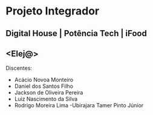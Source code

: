 # Projeto Integrador
## Digital House | Potência Tech | iFood

## <Elej@>

Discentes: 
- Acácio Novoa Monteiro
- Daniel dos Santos Filho
- Jackson de Oliveira Pereira
- Luiz Nascimento da Silva
- Rodrigo Moreira Lima
-Ubirajara Tamer Pinto Júnior
